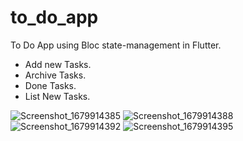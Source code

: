 # to_do_app

To Do App using Bloc state-management in Flutter.

- Add new Tasks.
- Archive Tasks.
- Done Tasks.
- List New Tasks.


![Screenshot_1679914385](https://user-images.githubusercontent.com/45319357/227925812-4794324b-1d61-46b6-bfc2-8c589b596a93.png) ![Screenshot_1679914388](https://user-images.githubusercontent.com/45319357/227925817-46571ba8-0ca8-40e6-813d-ca4e57fbf741.png)
![Screenshot_1679914392](https://user-images.githubusercontent.com/45319357/227925823-679f0925-755d-467d-865c-4858994ca0fb.png) ![Screenshot_1679914395](https://user-images.githubusercontent.com/45319357/227925827-3c8eddb5-2b79-42f7-8ea1-753fa35b01ac.png)
